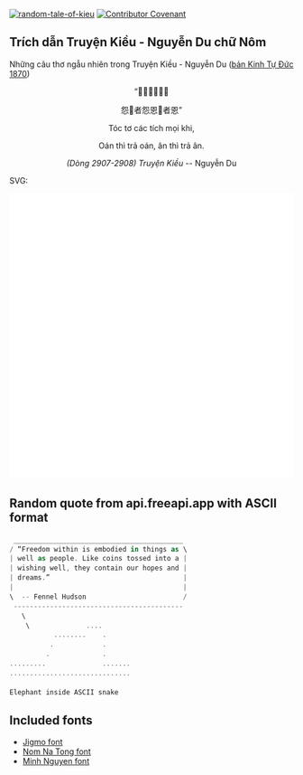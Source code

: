 [![random-tale-of-kieu](https://github.com/huuquyet/random-tale-of-kieu/actions/workflows/random-tale-of-kieu.yml/badge.svg)](https://github.com/huuquyet/random-tale-of-kieu/actions/workflows/random-tale-of-kieu.yml)
[![Contributor Covenant](https://img.shields.io/badge/Contributor%20Covenant-2.1-4baaaa.svg)](.github/CODE_OF_CONDUCT.md "Contributor Covenant 2.1")

## Trích dẫn Truyện Kiều - Nguyễn Du chữ Nôm

Những câu thơ ngẫu nhiên trong Truyện Kiều - Nguyễn Du ([bản Kinh Tự Đức 1870](https://vi.wikisource.org/wiki/Truy%E1%BB%87n_Ki%E1%BB%81u_(b%E1%BA%A3n_Kinh_T%E1%BB%B1_%C4%90%E1%BB%A9c_1870)))

<div align="center">
<!-- START_KIEU -->
      <p class="nom">“𩯀絲各跡每欺</p>
      <p class="nom">怨𪰛者怨恩𪰛者恩”</p>
      <p class="quocngu">Tóc tơ các tích mọi khi,</p>
      <p class="quocngu">Oán thì trả oán, ân thì trả ân.</p>
      <p class="author"><i>(Dòng 2907-2908) Truyện Kiều</i> -- Nguyễn Du</p>
<!-- END_KIEU -->
</div>

SVG:

<div align="center">
  <img src="./assets/random-kieu.svg" alt="The Tale of Kieu - Nguyen Du">
</div>

## Random quote from api.freeapi.app with ASCII format

<!-- START_QUOTE -->
```rust
 __________________________________________
/ “Freedom within is embodied in things as \
| well as people. Like coins tossed into a |
| wishing well, they contain our hopes and |
| dreams.”                                 |
|                                          |
\  -- Fennel Hudson                        /
 ------------------------------------------
   \
    \              ....       
           ........    .      
          .            .      
         .             .      
.........              .......
..............................

Elephant inside ASCII snake
```
<!-- END_QUOTE -->

## Included fonts

- [Jigmo font](https://github.com/kamichikoichi/jigmo)
- [Nom Na Tong font](https://github.com/nomfoundation/font)
- [Minh Nguyen font](https://github.com/TKYKmori/Minh-Nguyen)
